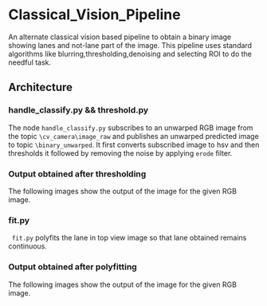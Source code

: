 # Classical_Vision_Pipeline
An alternate classical vision based pipeline to obtain a binary image showing lanes and not-lane part of the image.
This pipeline uses standard algorithms like blurring,thresholding,denoising and selecting ROI to do the needful task.
## Architecture
  ### handle_classify.py && threshold.py
  The node `handle_classify.py` subscribes to an unwarped RGB image from the topic `\cv_camera\image_raw` and publishes an       unwarped predicted image to topic `\binary_unwarped`. It first converts subscribed image to hsv and then thresholds it         followed by removing the noise by applying `erode` filter. 
  ### Output obtained after thresholding
  The following images show the output of the image for the given RGB image.
  ### fit.py
` fit.py` polyfits the lane in top view image so that lane obtained remains continuous. 
  ### Output obtained after polyfitting
  The following images show the output of the image for the given RGB image.
